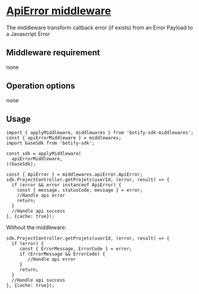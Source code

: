 # [ApiError middleware](https://github.com/botify-labs/botify-sdk-js-middlewares/blob/master/src/middlewares/apiErrorMiddleware.js)

The middleware transform callback error (if exists) from an Error Payload to a Javascript Error

## Middleware requirement
none

## Operation options
none

## Usage
```JS
import { applyMiddleware, middlewares } from 'botify-sdk-middlewares';
const { apiErrorMiddleware } = middlewares;
import baseSdk from 'botify-sdk';

const sdk = applyMiddleware(
  apiErrorMiddleware,
)(baseSdk);

const { ApiError } = middlewares.apiError.ApiError;
sdk.ProjectController.getProjets(userId, (error, result) => {
  if (error && error instanceof ApiError) {
    const { message, statusCode, message } = error;
    //Handle api error
    return;
  }
  //Handle api success
}, {cache: true});
```

Without the middleware:
```JS
sdk.ProjectController.getProjets(userId, (error, result) => {
  if (error) {
     const { ErrorMessage, ErrorCode } = error;
     if (ErrorMessage && ErrorCode) {
        //Handle api error
     }
     return;
  }
  //Handle api success
}, {cache: true});
```
